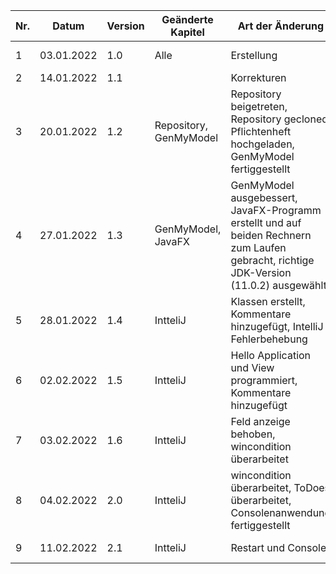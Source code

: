 | Nr. | Datum | Version | Geänderte Kapitel | Art der Änderung | Autor | Status |
|--------------|-------------|--------------|--------------|-------------|--------------|--------------|
| 1 | 03.01.2022 | 1.0 | Alle | Erstellung | Michael Wittner | - |
| 2 | 14.01.2022 | 1.1 |  | Korrekturen | 3AHITN | - |
| 3 | 20.01.2022 | 1.2 | Repository, GenMyModel | Repository beigetreten, Repository gecloned, Pflichtenheft hochgeladen, GenMyModel fertiggestellt | Nico Mekina | iB |
| 4 | 27.01.2022 | 1.3 | GenMyModel, JavaFX | GenMyModel ausgebessert, JavaFX-Programm erstellt und auf beiden Rechnern zum Laufen gebracht, richtige JDK-Version (11.0.2) ausgewählt | Nico Mekina | iB |
| 5 | 28.01.2022 | 1.4 | IntteliJ | Klassen erstellt, Kommentare hinzugefügt, IntelliJ Fehlerbehebung | Nico Mekina | iB |
| 6 | 02.02.2022 | 1.5 | IntteliJ | Hello Application und View programmiert, Kommentare hinzugefügt | Nico Mekina | iB |
| 7 | 03.02.2022 | 1.6 | IntteliJ | Feld anzeige behoben, wincondition überarbeitet | Nico Mekina | iB |
| 8 | 04.02.2022 | 2.0 | IntteliJ | wincondition überarbeitet, ToDoes überarbeitet, Consolenanwendung fertiggestellt | Nico Mekina | iB |
| 9 | 11.02.2022 | 2.1 | IntteliJ | Restart und Console | Nico Mekina | iB |
